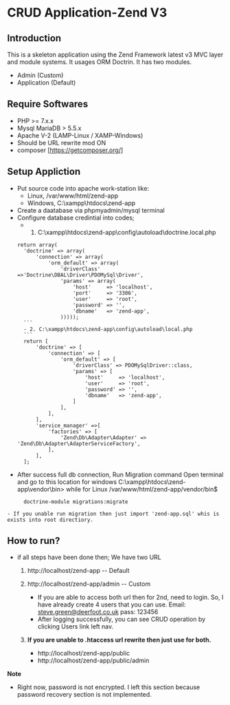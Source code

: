 # CRUD Application-Zend V3

## Introduction

This is a skeleton application using the Zend Framework latest v3 MVC layer and module
systems.  It usages ORM Doctrin. It has two modules.
 - Admin (Custom)
 - Application (Default)

 ## Require Softwares
  - PHP >= 7.x.x
  - Mysql MariaDB > 5.5.x
  - Apache V-2 (LAMP-Linux / XAMP-Windows)
  - Should be URL rewrite mod ON
  - composer [https://getcomposer.org/]

## Setup Appliction
  - Put source code into apache work-station like:
       - Linux, /var/www/html/zend-app
       - Windows, C:\xampp\htdocs\zend-app
  - Create a daatabase via phpmyadmin/mysql terminal
  - Configure database credintial into codes;
      - 1. C:\xampp\htdocs\zend-app\config\autoload\doctrine.local.php
      ```
      return array(
        'doctrine' => array(
            'connection' => array(
                'orm_default' => array(
                    'driverClass' =>'Doctrine\DBAL\Driver\PDOMySql\Driver',
                    'params' => array(
                        'host'     => 'localhost',
                        'port'     => '3306',
                        'user'     => 'root',
                        'password' => '',
                        'dbname'   => 'zend-app',
                    )))));
        ``` 
        - 2. C:\xampp\htdocs\zend-app\config\autoload\local.php
        ```
        return [
            'doctrine' => [
                'connection' => [
                    'orm_default' => [
                        'driverClass' => PDOMySqlDriver::class,
                        'params' => [
                            'host'     => 'localhost',                    
                            'user'     => 'root',
                            'password' => '',
                            'dbname'   => 'zend-app',
                        ]
                    ],            
                ],        
            ],
            'service_manager' =>[
                'factories' => [
                    'Zend\Db\Adapter\Adapter' => 'Zend\Db\Adapter\AdapterServiceFactory',
                ],
            ],
        ];
      ```
   - After success full db connection, Run Migration command
       Open terminal and go to this location for windows C:\xampp\htdocs\zend-app\vendor\bin> while for Linux /var/www/html/zend-app/vendor/bin$
       ```
         doctrine-module migrations:migrate

       ```
    - If you unable run migration then just import 'zend-app.sql' whis is exists into root directiory.
    
## How to run?
  - if all steps have been done then;
    We have two URL
     1. http://localhost/zend-app -- Default
     2. http://localhost/zend-app/admin -- Custom
          - If you are able to access both url then for 2nd, need to login. So, I have already create 4 users that you can use.
             Email: steve.green@deerfoot.co.uk
             pass:   123456
         - After logging successfully, you can see CRUD operation by clicking Users link left nav.

    3. **If you are unable to .htaccess url rewrite then just use for both.**
         - http://localhost/zend-app/public
         - http://localhost/zend-app/public/admin

**Note**
  - Right now, password is not encrypted. I left this section because password recovery section is not implemented.
